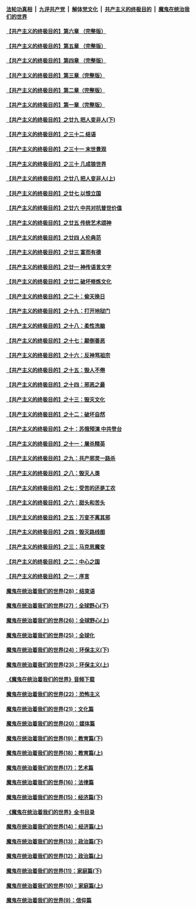 ####  [法轮功真相](../../../../basic/blob/master/README.md?t=07121954) &nbsp;|&nbsp; [九评共产党](../../../../9ping.md/blob/master/README.md?t=07121954) &nbsp;|&nbsp; [解体党文化](../../../../jtdwh.md/blob/master/README.md?t=07121954)  &nbsp;|&nbsp; [共产主义的终极目的](../../../../gczydzjmd.md/blob/master/README.md?t=07121954) &nbsp;|&nbsp; [魔鬼在统治我们的世界](../../../../mgztzwmdsj.md/blob/master/README.md?t=07121954) 

#### [【共产主义的终极目的】第六章 （完整版）](../pages/nsc422/n11428913.md?t=07121954) 

#### [【共产主义的终极目的】第五章 （完整版）](../pages/nsc422/n11428912.md?t=07121954) 

#### [【共产主义的终极目的】第四章 （完整版）](../pages/nsc422/n11428907.md?t=07121954) 

#### [【共产主义的终极目的】第三章（完整版）](../pages/nsc422/n11428848.md?t=07121954) 

#### [【共产主义的终极目的】第二章（完整版）](../pages/nsc422/n11428831.md?t=07121954) 

#### [【共产主义的终极目的】第一章（完整版）](../pages/nsc422/n11417651.md?t=07121954) 

#### [【共产主义的终极目的】之廿九 把人变非人(下)](../pages/nsc422/n11344140.md?t=07121954) 

#### [【共产主义的终极目的】之三十二 结语](../pages/nsc422/n11360535.md?t=07121954) 

#### [【共产主义的终极目的】之三十一 末世景观](../pages/nsc422/n11351129.md?t=07121954) 

#### [【共产主义的终极目的】之三十 几成狼世界](../pages/nsc422/n11348280.md?t=07121954) 

#### [【共产主义的终极目的】之廿八 把人变非人(上)](../pages/nsc422/n11340492.md?t=07121954) 

#### [【共产主义的终极目的】之廿七 以恨立国](../pages/nsc422/n11336944.md?t=07121954) 

#### [【共产主义的终极目的】之廿六 中共对抗普世价值](../pages/nsc422/n11324785.md?t=07121954) 

#### [【共产主义的终极目的】之廿五 传统艺术颂神](../pages/nsc422/n11296396.md?t=07121954) 

#### [【共产主义的终极目的】之廿四 人伦典范](../pages/nsc422/n11296397.md?t=07121954) 

#### [【共产主义的终极目的】之廿三 富而有德](../pages/nsc422/n11283598.md?t=07121954) 

#### [【共产主义的终极目的】之廿一 神传语言文字](../pages/nsc422/n11263265.md?t=07121954) 

#### [【共产主义的终极目的】之廿二 破坏修炼文化](../pages/nsc422/n11245728.md?t=07121954) 

#### [【共产主义的终极目的】之二十：偷天换日](../pages/nsc422/n11238846.md?t=07121954) 

#### [【共产主义的终极目的】之十九：打开地狱门](../pages/nsc422/n11206376.md?t=07121954) 

#### [【共产主义的终极目的】之十八：柔性洗脑](../pages/nsc422/n11199994.md?t=07121954) 

#### [【共产主义的终极目的】之十七：颠倒善恶](../pages/nsc422/n11179782.md?t=07121954) 

#### [【共产主义的终极目的】之十六：反神骂祖宗](../pages/nsc422/n11166798.md?t=07121954) 

#### [【共产主义的终极目的】之十五：毁人不倦](../pages/nsc422/n11166792.md?t=07121954) 

#### [【共产主义的终极目的】之十四：邪恶之最](../pages/nsc422/n11150249.md?t=07121954) 

#### [【共产主义的终极目的】之十三：毁灭文化](../pages/nsc422/n11135227.md?t=07121954) 

#### [【共产主义的终极目的】之十二：破坏自然](../pages/nsc422/n11135214.md?t=07121954) 

#### [【共产主义的终极目的】之十：苏俄预演 中共登台](../pages/nsc422/n11118424.md?t=07121954) 

#### [【共产主义的终极目的】之十一：屠杀精英](../pages/nsc422/n11118442.md?t=07121954) 

#### [【共产主义的终极目的】之九：共产邪灵一路杀](../pages/nsc422/n11114139.md?t=07121954) 

#### [【共产主义的终极目的】之八：毁灭人类](../pages/nsc422/n11108503.md?t=07121954) 

#### [【共产主义的终极目的】之七：受苦的还是工农](../pages/nsc422/n11101809.md?t=07121954) 

#### [【共产主义的终极目的】之六：甜头和苦头](../pages/nsc422/n11096971.md?t=07121954) 

#### [【共产主义的终极目的】之五：万变不离其邪](../pages/nsc422/n11091285.md?t=07121954) 

#### [【共产主义的终极目的】之四：毁灭路线图](../pages/nsc422/n11086284.md?t=07121954) 

#### [【共产主义的终极目的】之三：马克思魔变](../pages/nsc422/n11061941.md?t=07121954) 

#### [【共产主义的终极目的】之二：中心之国](../pages/nsc422/n11047728.md?t=07121954) 

#### [【共产主义的终极目的】之一：序言](../pages/nsc422/n11086077.md?t=07121954) 

#### [魔鬼在统治着我们的世界(28)：结束语](../pages/nsc422/n10936246.md?t=07121954) 

#### [魔鬼在统治着我们的世界(27)：全球野心(下)](../pages/nsc422/n10928319.md?t=07121954) 

#### [魔鬼在统治着我们的世界(26)：全球野心(上)](../pages/nsc422/n10900318.md?t=07121954) 

#### [魔鬼在统治着我们的世界(25)：全球化](../pages/nsc422/n10788205.md?t=07121954) 

#### [魔鬼在统治着我们的世界(24)：环保主义(下)](../pages/nsc422/n10695307.md?t=07121954) 

#### [魔鬼在统治着我们的世界(23)：环保主义(上)](../pages/nsc422/n10688613.md?t=07121954) 

#### [《魔鬼在统治着我们的世界》音频下载](../pages/nsc422/n10635553.md?t=07121954) 

#### [魔鬼在统治着我们的世界(22)：恐怖主义](../pages/nsc422/n10614727.md?t=07121954) 

#### [魔鬼在统治着我们的世界(21)：文化篇](../pages/nsc422/n10597706.md?t=07121954) 

#### [魔鬼在统治着我们的世界(20)：媒体篇](../pages/nsc422/n10586579.md?t=07121954) 

#### [魔鬼在统治着我们的世界(19)：教育篇(下)](../pages/nsc422/n10564808.md?t=07121954) 

#### [魔鬼在统治着我们的世界(18)：教育篇(上)](../pages/nsc422/n10526970.md?t=07121954) 

#### [魔鬼在统治着我们的世界(17)：艺术篇](../pages/nsc422/n10499093.md?t=07121954) 

#### [魔鬼在统治着我们的世界(16)：法律篇](../pages/nsc422/n10485969.md?t=07121954) 

#### [魔鬼在统治着我们的世界(15)：经济篇(下)](../pages/nsc422/n10469975.md?t=07121954) 

#### [《魔鬼在统治着我们的世界》全书目录](../pages/nsc422/n10464261.md?t=07121954) 

#### [魔鬼在统治着我们的世界(14)：经济篇(上)](../pages/nsc422/n10457370.md?t=07121954) 

#### [魔鬼在统治着我们的世界(13)：政治篇(下)](../pages/nsc422/n10448270.md?t=07121954) 

#### [魔鬼在统治着我们的世界(12)：政治篇(上)](../pages/nsc422/n10444576.md?t=07121954) 

#### [魔鬼在统治着我们的世界(11)：家庭篇(下)](../pages/nsc422/n10440961.md?t=07121954) 

#### [魔鬼在统治着我们的世界(10)：家庭篇(上)](../pages/nsc422/n10435448.md?t=07121954) 

#### [魔鬼在统治着我们的世界(9)：信仰篇](../pages/nsc422/n10432159.md?t=07121954) 

